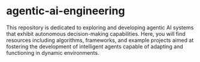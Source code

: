 # agentic-ai-engineering
This repository is dedicated to exploring and developing agentic AI systems that exhibit autonomous decision-making capabilities. Here, you will find resources including algorithms, frameworks, and example projects aimed at fostering the development of intelligent agents capable of adapting and functioning in dynamic environments.
